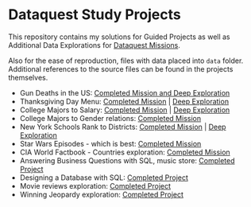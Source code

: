 # Dataquest Study Projects

This repository contains my solutions for Guided Projects as well as Additional Data Explorations for [Dataquest Missions](https://www.dataquest.io).

Also for the ease of reproduction, files with data placed into `data` folder. Additional references to the source files can be found in the projects themselves.

- Gun Deaths in the US: [Completed Mission and Deep Exploration](https://github.com/SilverSurfer0/dataquest/blob/master/solutions/Gun_Deaths_in_the_US_Exploration.ipynb)
- Thanksgiving Day Menu: [Completed Mission](https://github.com/SilverSurfer0/dataquest/blob/master/solutions/Project_Thanksgiving_mission.ipynb) | [Deep Exploration](https://github.com/SilverSurfer0/dataquest/blob/master/solutions/Project_Thanksgiving_Exploration.ipynb)
- College Majors to Salary: [Completed Mission](https://github.com/SilverSurfer0/dataquest/blob/master/solutions/Visualizing_College_Majors_Main.ipynb) | [Deep Exploration](https://github.com/SilverSurfer0/dataquest/blob/master/solutions/Visualize_College_Majors_Explorations.ipynb)
- College Majors to Gender relations: [Completed Mission](https://github.com/SilverSurfer0/dataquest/blob/master/solutions/College_Majors_to_Gender.ipynb)
- New York Schools Rank to Districts: [Completed Mission](https://github.com/SilverSurfer0/dataquest/blob/master/solutions/NYC_Schools.ipynb) | [Deep Exploration](https://github.com/SilverSurfer0/dataquest/blob/master/solutions/NYC_schools_exploration.ipynb)
- Star Wars Episodes - which is best: [Completed Mission](https://github.com/SilverSurfer0/dataquest/blob/master/solutions/StarWars_Survey.ipynb)
- CIA World Factbook - Countries exploration: [Completed Mission](https://github.com/SilverSurfer0/dataquest/blob/master/solutions/CIA%20Factbook.ipynb)
- Answering Business Questions with SQL, music store: [Completed Project](https://github.com/SilverSurfer0/dataquest/blob/master/solutions/BusinessRecommendations_chinook.ipynb)
- Designing a Database with SQL: [Completed Project](https://github.com/SilverSurfer0/dataquest/blob/master/solutions/Designing_a_database.ipynb)
- Movie reviews exploration: [Completed Project](https://github.com/SilverSurfer0/dataquest/blob/master/solutions/Movie_review_exploration.ipynb)
- Winning Jeopardy exploration: [Completed Project](https://github.com/SilverSurfer0/dataquest/blob/master/solutions/Winning%20Jeopardy.ipynb)
